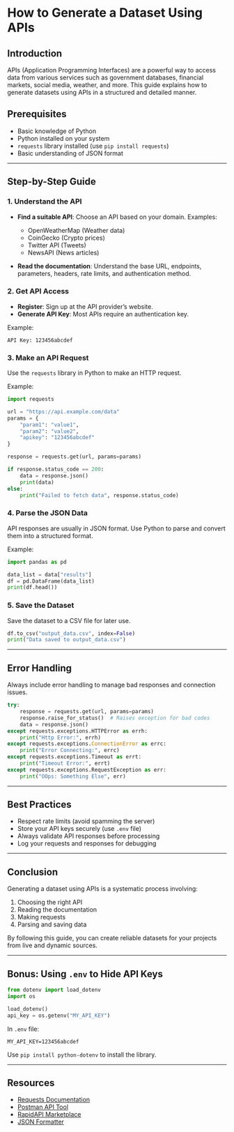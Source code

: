# How to Generate a Dataset Using APIs

## Introduction

APIs (Application Programming Interfaces) are a powerful way to access data from various services such as government databases, financial markets, social media, weather, and more. This guide explains how to generate datasets using APIs in a structured and detailed manner.

## Prerequisites

* Basic knowledge of Python
* Python installed on your system
* `requests` library installed (use `pip install requests`)
* Basic understanding of JSON format

---

## Step-by-Step Guide

### 1. Understand the API

* **Find a suitable API**: Choose an API based on your domain. Examples:

  * OpenWeatherMap (Weather data)
  * CoinGecko (Crypto prices)
  * Twitter API (Tweets)
  * NewsAPI (News articles)
* **Read the documentation**: Understand the base URL, endpoints, parameters, headers, rate limits, and authentication method.

### 2. Get API Access

* **Register**: Sign up at the API provider’s website.
* **Generate API Key**: Most APIs require an authentication key.

Example:

```plaintext
API Key: 123456abcdef
```

### 3. Make an API Request

Use the `requests` library in Python to make an HTTP request.

Example:

```python
import requests

url = "https://api.example.com/data"
params = {
    "param1": "value1",
    "param2": "value2",
    "apikey": "123456abcdef"
}

response = requests.get(url, params=params)

if response.status_code == 200:
    data = response.json()
    print(data)
else:
    print("Failed to fetch data", response.status_code)
```

### 4. Parse the JSON Data

API responses are usually in JSON format. Use Python to parse and convert them into a structured format.

Example:

```python
import pandas as pd

data_list = data["results"]
df = pd.DataFrame(data_list)
print(df.head())
```

### 5. Save the Dataset

Save the dataset to a CSV file for later use.

```python
df.to_csv("output_data.csv", index=False)
print("Data saved to output_data.csv")
```

---

## Error Handling

Always include error handling to manage bad responses and connection issues.

```python
try:
    response = requests.get(url, params=params)
    response.raise_for_status()  # Raises exception for bad codes
    data = response.json()
except requests.exceptions.HTTPError as errh:
    print("Http Error:", errh)
except requests.exceptions.ConnectionError as errc:
    print("Error Connecting:", errc)
except requests.exceptions.Timeout as errt:
    print("Timeout Error:", errt)
except requests.exceptions.RequestException as err:
    print("OOps: Something Else", err)
```

---

## Best Practices

* Respect rate limits (avoid spamming the server)
* Store your API keys securely (use `.env` file)
* Always validate API responses before processing
* Log your requests and responses for debugging

---

## Conclusion

Generating a dataset using APIs is a systematic process involving:

1. Choosing the right API
2. Reading the documentation
3. Making requests
4. Parsing and saving data

By following this guide, you can create reliable datasets for your projects from live and dynamic sources.

---

## Bonus: Using `.env` to Hide API Keys

```python
from dotenv import load_dotenv
import os

load_dotenv()
api_key = os.getenv("MY_API_KEY")
```

In `.env` file:

```dotenv
MY_API_KEY=123456abcdef
```

Use `pip install python-dotenv` to install the library.

---

## Resources

* [Requests Documentation](https://docs.python-requests.org/)
* [Postman API Tool](https://www.postman.com/)
* [RapidAPI Marketplace](https://rapidapi.com/)
* [JSON Formatter](https://jsonformatter.org/)
